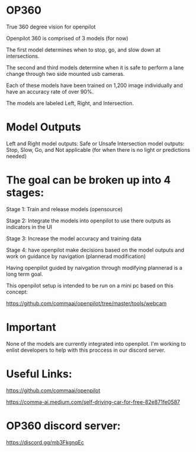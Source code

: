 # OP360
True 360 degree vision for openpilot

Openpilot 360 is comprised of 3 models (for now)

The first model determines when to stop, go, and slow down at intersections.

The second and third models determine when it is safe to perform a lane change through two side mounted usb cameras. 

Each of these models have been trained on 1,200 image individually and have an accuracy rate of over 90%. 

The models are labeled Left, Right, and Intersection.

# Model Outputs 
Left and Right model outputs: Safe or Unsafe 
Intersection model outputs: Stop, Slow, Go, and Not applicable (for when there is no light or predictions needed)

# The goal can be broken up into 4 stages: 
Stage 1: Train and release models (opensource)

Stage 2: Integrate the models into openpilot to use there outputs as indicators in the UI 

Stage 3: Increase the model accuracy and training data

Stage 4: have openpilot make decisions based on the model outputs and work on guidance by navigation (plannerad modification)

Having openpilot guided by naivgation through modifying plannerad is a long term goal. 

This openpilot setup is intended to be run on a mini pc based on this concept: 

https://github.com/commaai/openpilot/tree/master/tools/webcam 

# Important 
None of the models are currently integrated into openpilot. I'm working to enlist developers to help with this proccess in our discord server. 

# Useful Links: 
https://github.com/commaai/openpilot

https://comma-ai.medium.com/self-driving-car-for-free-82e871fe0587

# OP360 discord server: 
https://discord.gg/mb3FkgnqEc 



